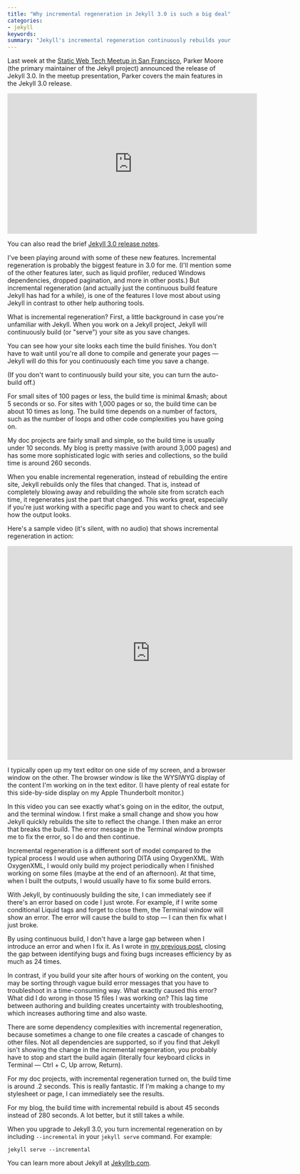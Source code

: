 ```yaml
---
title: "Why incremental regeneration in Jekyll 3.0 is such a big deal"
categories:
- jekyll
keywords: 
summary: "Jekyll's incremental regeneration continuously rebuilds your project each time you save a change. This can help you quickly identify errors and fix them immediately rather than introducing a lot of delay between making the errors and identifying the problem. "
---
```


Last week at the [Static Web Tech Meetup in San Francisco](http://www.staticwebtech.com/presentations/launching-jekyll-3.0/), Parker Moore (the primary maintainer of the Jekyll project) announced the release of Jekyll 3.0. In the meetup presentation, Parker covers the main features in the Jekyll 3.0 release.

<iframe width="560" height="315" src="https://www.youtube.com/embed/sPZK8w55cBQ" frameborder="0" allowfullscreen></iframe>

You can also read the brief [Jekyll 3.0 release notes](https://jekyllrb.com/news/2015/10/26/jekyll-3-0-released/).

I've been playing around with some of these new features. Incremental regeneration is probably the biggest feature in 3.0 for me. (I'll mention some of the other features later, such as liquid profiler, reduced Windows dependencies, dropped pagination, and more in other posts.) But incremental regeneration (and actually just the continuous build feature Jekyll has had for a while), is one of the features I love most about using Jekyll in contrast to other help authoring tools.

What is incremental regeneration? First, a little background in case you're unfamiliar with Jekyll. When you work on a Jekyll project, Jekyll will continuously build (or "serve") your site as you save changes. 

You can see how your site looks each time the build finishes. You don't have to wait until you're all done to compile and generate your pages &mdash; Jekyll will do this for you continuously each time you save a change. 

(If you don't want to continuously build your site, you can turn the auto-build off.)

For small sites of 100 pages or less, the build time is minimal &mash; about 5 seconds or so. For sites with 1,000 pages or so, the build time can be about 10 times as long. The build time depends on a number of factors, such as the number of loops and other code complexities you have going on. 

My doc projects are fairly small and simple, so the build time is usually under 10 seconds. My blog is pretty massive (with around 3,000 pages) and has some more sophisticated logic with series and collections, so the build time is around 260 seconds.

When you enable incremental regeneration, instead of rebuilding the entire site, Jekyll rebuilds only the files that changed. That is, instead of completely blowing away and rebuilding the whole site from scratch each time, it regenerates just the part that changed. This works great, especially if you're just working with a specific page and you want to check and see how the output looks.

Here's a sample video (it's silent, with no audio) that shows incremental regeneration in action: 

<iframe width="640" height="480" src="https://youtu.be/Q7dD4trgP0M" frameborder="0" allowfullscreen></iframe>

I typically open up my text editor on one side of my screen, and a browser window on the other. The browser window is like the WYSIWYG display of the content I'm working on in the text editor. (I have plenty of real estate for this side-by-side display on my Apple Thunderbolt monitor.)

In this video you can see exactly what's going on in the editor, the output, and the terminal window. I first make a small change and show you how Jekyll quickly rebuilds the site to reflect the change. I then make an error that breaks the build. The error message in the Terminal window prompts me to fix the error, so I do and then continue.

Incremental regeneration is a different sort of model compared to the typical process I would use when authoring DITA using OxygenXML. With OxygenXML, I would only build my project periodically when I finished working on some files (maybe at the end of an afternoon). At that time, when I built the outputs, I would usually have to fix some build errors. 

With Jekyll, by continuously building the site, I can immediately see if there's an error based on code I just wrote. For example, if I write some conditional Liquid tags and forget to close them, the Terminal window will show an error. The error will cause the build to stop &mdash; I can then fix what I just broke. 

By using continuous build, I don't have a large gap between when I introduce an error and when I fix it. As I wrote in [my previous post](http://idratherbewriting.com/2015/10/27/fix-errors-fast-scrum-agile/), closing the gap between identifying bugs and fixing bugs increases efficiency by as much as 24 times. 

In contrast, if you build your site after hours of working on the content, you may be sorting through vague build error messages that you have to troubleshoot in a time-consuming way. What exactly caused this error? What did I do wrong in those 15 files I was working on? This lag time between authoring and building creates uncertainty with troubleshooting, which increases authoring time and also waste.

There are some dependency complexities with incremental regeneration, because sometimes a change to one file creates a cascade of changes to other files. Not all dependencies are supported, so if you find that Jekyll isn't showing the change in the incremental regeneration, you probably have to stop and start the build again (literally four keyboard clicks in Terminal &mdash; Ctrl + C, Up arrow, Return). 

For my doc projects, with incremental regeneration turned on, the build time is around .2 seconds. This is really fantastic. If I'm making a change to my stylesheet or page, I can immediately see the results. 

For my blog, the build time with incremental rebuild is about 45 seconds instead of 280 seconds. A lot better, but it still takes a while.

When you upgrade to Jekyll 3.0, you turn incremental regeneration on by including `--incremental` in your `jekyll serve` command. For example: 

```
jekyll serve --incremental
```

You can learn more about Jekyll at [Jekyllrb.com](http://jekyllrb.com/).

